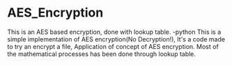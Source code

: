 # AES_Encryption
This is an AES based encryption, done with lookup table. -python
This is a simple implementation of AES encryption(No Decryption!), It's a code made to try an encrypt a file, Application of concept of AES encryption.
Most of the mathematical processes has been done through lookup table.
